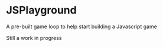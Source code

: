 # JSPlayground

A pre-built game loop to help start building a Javascript game

Still a work in progress
